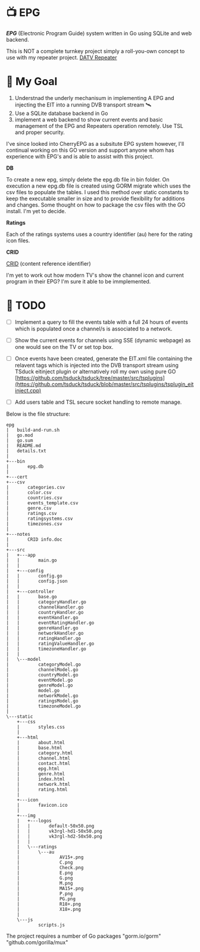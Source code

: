 # 📺 EPG
***EPG*** (Electronic Program Guide) system written in Go using SQLite and web backend.

This is NOT a complete turnkey project simply a roll-you-own concept to use with my repeater project. [DATV Repeater](https://github.com/TVforME/Repeater)

 # 🧠 My Goal

1. Understnad the underly mechanisum in implementing A EPG and injecting the EIT into a running DVB transport stream 🛰️
2. Use a SQLite database backend in Go
3. implement a web backend to show current events and basic management of the EPG and Repeaters operation remotely. Use TSL and proper security.

I've since looked into CherryEPG as a subsitute EPG system however, I'll continual working on this GO version and support anyone whom has experience with EPG's and is able to assist with this project.

**DB**

To create a new epg, simply delete the epg.db file in bin folder. On execution a new epg.db file is created using GORM migrate which uses the csv files to populate the tables.
I used this method over static constants to keep the executable smaller in size and to provide flexibility for additions and changes. Some thought on how to package the csv files with the GO install.
I'm yet to decide.

**Ratings**

Each of the ratings systems uses a country identifier (au) here for the rating icon files.

**CRID**

[CRID](https://en.wikipedia.org/wiki/Content_reference_identifier) (content reference identifier) 

I'm yet to work out how modern TV's show the channel icon and current program in their EPG? I'm sure it able to be immplemented.

# 📝 TODO

- [ ] Implement a query to fill the events table with a full 24 hours of events which is populated once a channel/s is associated to a network.
- [ ] Show the current events for channels using SSE (dynamic webpage) as one would see on the TV or set top box.
- [ ] Once events have been created, generate the EIT.xml file containing the relavent tags which is injected into the DVB transport stream using TSduck eitinject plugin or alternatively roll my own using pure GO
[https://github.com/tsduck/tsduck/tree/master/src/tsplugins](https://github.com/tsduck/tsduck/blob/master/src/tsplugins/tsplugin_eitinject.cpp)
- [ ] Add users table and TSL secure socket handling to remote manage.


Below is the file structure:
```
epg
|   build-and-run.sh
|   go.mod
|   go.sum
|   README.md
|   details.txt
|   
+---bin
|       epg.db
|       
+---cert
+---csv
|       categories.csv
|       color.csv
|       countries.csv
|       events_template.csv
|       genre.csv
|       ratings.csv
|       ratingsystems.csv
|       timezones.csv
|       
+---notes
|       CRID info.doc
|       
+---src
|   +---app
|   |       main.go
|   |       
|   +---config
|   |       config.go
|   |       config.json
|   |       
|   +---controller
|   |       base.go
|   |       categoryHandler.go
|   |       channelHandler.go
|   |       countryHandler.go
|   |       eventHandler.go
|   |       eventRatingHandler.go
|   |       genreHandler.go
|   |       networkHandler.go
|   |       ratingHandler.go
|   |       ratingValueHandler.go
|   |       timezoneHandler.go
|   |       
|   \---model
|           categoryModel.go
|           channelModel.go
|           countryModel.go
|           eventModel.go
|           genreModel.go
|           model.go
|           networkModel.go
|           ratingsModel.go
|           timezoneModel.go
|           
\---static
    +---css
    |       styles.css
    |       
    +---html
    |       about.html
    |       base.html
    |       category.html
    |       channel.html
    |       contact.html
    |       epg.html
    |       genre.html
    |       index.html
    |       network.html
    |       rating.html
    |       
    +---icon
    |       favicon.ico
    |       
    +---img
    |   +---logos
    |   |       default-50x50.png
    |   |       vk3rgl-hd1-50x50.png
    |   |       vk3rgl-hd2-50x50.png
    |   |       
    |   \---ratings
    |       \---au
    |               AV15+.png
    |               C.png
    |               Check.png
    |               E.png
    |               G.png
    |               M.png
    |               MA15+.png
    |               P.png
    |               PG.png
    |               R18+.png
    |               X18+.png
    |               
    \---js
            scripts.js

```


The project requires a number of Go packages
"gorm.io/gorm"
"github.com/gorilla/mux"



